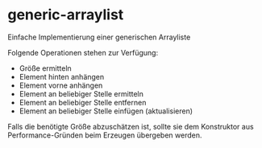 # generic-arraylist
Einfache Implementierung einer generischen Arrayliste

Folgende Operationen stehen zur Verfügung:
- Größe ermitteln
- Element hinten anhängen
- Element vorne anhängen
- Element an beliebiger Stelle ermitteln
- Element an beliebiger Stelle entfernen
- Element an beliebiger Stelle einfügen (aktualisieren)

Falls die benötigte Größe abzuschätzen ist, sollte sie dem Konstruktor aus Performance-Gründen beim Erzeugen übergeben werden.
